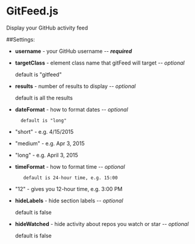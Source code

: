 # GitFeed.js 

Display your GitHub activity feed

##Settings:

* **username** - your GitHub username -- ***required*** 


* **targetClass** - element class name that gitFeed will target -- *optional*
    
    default is "gitfeed"


* **results** - number of results to display -- *optional*
    
    default is all the results


* **dateFormat** - how to format dates -- *optional*

        default is "long"

 * "short" - e.g. 4/15/2015
 * "medium" - e.g. Apr 3, 2015
 * "long" - e.g. April 3, 2015


* **timeFormat** - how to format time -- *optional*

         default is 24-hour time, e.g. 15:00

 * "12" - gives you 12-hour time, e.g. 3:00 PM

* **hideLabels** - hide section labels -- *optional*
    
    default is false


* **hideWatched** - hide activity about repos you watch or star --  *optional*
        
    default is false